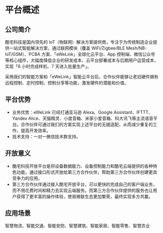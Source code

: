 <!--
 * @Author: Carl
 * @Date: 2020-10-30 15:08:40
 * @LastEditors: Carl
 * @LastEditTime: 2021-12-10 15:36:33
-->

# 平台概述

## 公司简介

酷宅科技是国内领先的 IoT（物联网）解决方案提供商，专注于为传统制造企业提供一站式智能解决方案，通过联网模块（覆盖 WiFi/Zigbee/BLE Mesh/NB-IoT/GSM）、PCBA
方案、「eWeLink」全球化云平台、App 控制端、微信公众号等核心组件，大幅度降低企业的研发成本、云平台部署成本与后期用户运营成本，实现「6 小时完成样机、7 天进入批量生产」。

采用我们的智能方案和「eWeLink」智能云平台后，合作伙伴能够让老旧硬件拥有远程控制、定时控制、控制分享等功能，激发硬件的潜能和价值。

## 平台优势

- 业务优势：eWeLink 已经打通亚马逊 Alexa、Google Assistant、IFTTT、Yandex Alice、天猫精灵、小度音箱、米家小爱音箱、科大讯飞等主流语音平台。合作伙伴可通过我们的方案实现上述平台的无缝适配，从而减少重复的工作，提高开发效率。
- 技术支持：一对一微信技术群支持。

## 开放意义

- 酷宅科技开放平台是将设备数据能力、设备控制能力和酷宅云端提供的各种特色功能，通过接口形式开放给第三方合作伙伴，帮助第三方合作伙伴创建更具竞争力的应用。
- 第三方合作伙伴通过接入酷宅开放平台，可以更快的完成自己的客户端业务，而不用花费时间和精力去实现云端服务。而第三方合作伙伴提供的服务也让用户获得了更丰富的操作体验，使易微联生态更加繁荣，最终实现多方共赢。

## 应用场景

智慧物流、智能交通、智能安防、智慧建筑、智能家居、智能零售、智慧农业
